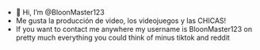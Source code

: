 - 👋 Hi, I’m @BloonMaster123
- Me gusta la producción de video, los videojuegos y las CHICAS!
- If you want to contact me anywhere my username is BloonMaster123 on pretty much everything you could think of minus tiktok and reddit
